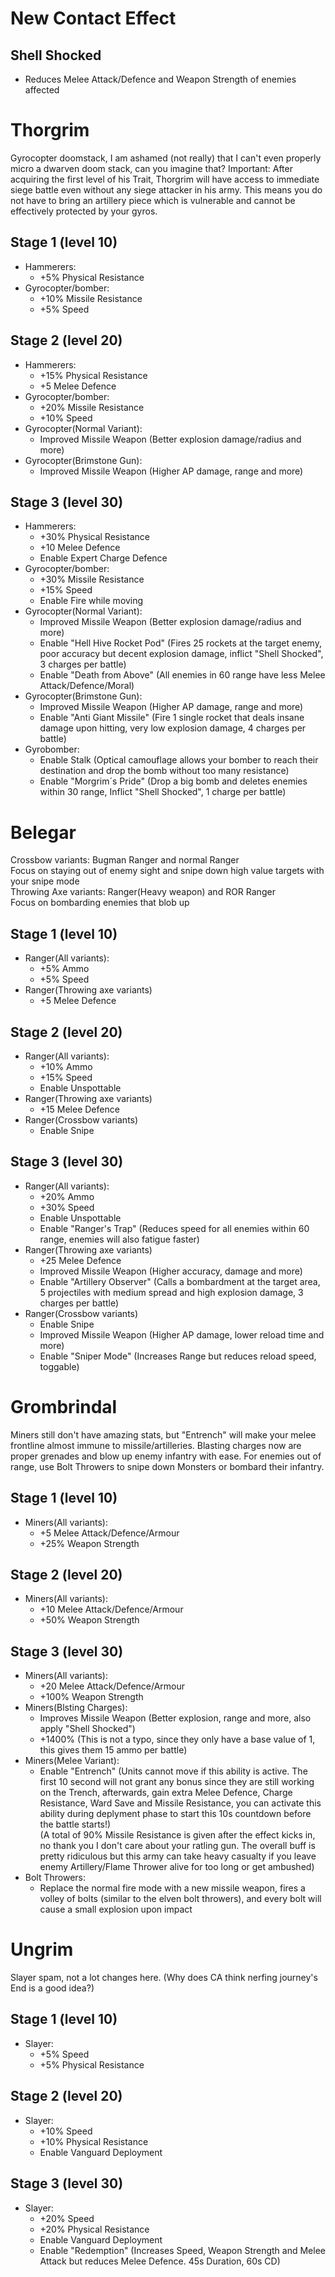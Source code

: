 # New Contact Effect
## Shell Shocked
   * Reduces Melee Attack/Defence and Weapon Strength of enemies affected

# Thorgrim
Gyrocopter doomstack, I am ashamed (not really) that I can't even properly micro a dwarven doom stack, can you imagine that?
Important: After acquiring the first level of his Trait, Thorgrim will have access to immediate siege battle even without any siege attacker in his army. This means you do not have to bring an artillery piece which is vulnerable and cannot be effectively protected by your gyros.
## Stage 1 (level 10)
   * Hammerers:
      * +5% Physical Resistance
   * Gyrocopter/bomber:
      * +10% Missile Resistance
      * +5% Speed
## Stage 2 (level 20)
   * Hammerers:
      * +15% Physical Resistance
      * +5 Melee Defence
   * Gyrocopter/bomber:
      * +20% Missile Resistance
      * +10% Speed
   * Gyrocopter(Normal Variant):
      * Improved Missile Weapon (Better explosion damage/radius and more)
   * Gyrocopter(Brimstone Gun):
      * Improved Missile Weapon (Higher AP damage, range and more)
## Stage 3 (level 30)
   * Hammerers:
      * +30% Physical Resistance
      * +10 Melee Defence
      * Enable Expert Charge Defence
   * Gyrocopter/bomber:
      * +30% Missile Resistance
      * +15% Speed
      * Enable Fire while moving
   * Gyrocopter(Normal Variant):
      * Improved Missile Weapon (Better explosion damage/radius and more)
      * Enable "Hell Hive Rocket Pod" (Fires 25 rockets at the target enemy, poor accuracy but decent explosion damage, inflict "Shell Shocked", 3 charges per battle)
      * Enable "Death from Above" (All enemies in 60 range have less Melee Attack/Defence/Moral)
   * Gyrocopter(Brimstone Gun):
      * Improved Missile Weapon (Higher AP damage, range and more)
      * Enable "Anti Giant Missile" (Fire 1 single rocket that deals insane damage upon hitting, very low explosion damage, 4 charges per battle)
   * Gyrobomber:
      * Enable Stalk (Optical camouflage allows your bomber to reach their destination and drop the bomb without too many resistance)
      * Enable "Morgrim´s Pride" (Drop a big bomb and deletes enemies within 30 range, Inflict "Shell Shocked", 1 charge per battle)
# Belegar
Crossbow variants: Bugman Ranger and normal Ranger<br>
Focus on staying out of enemy sight and snipe down high value targets with your snipe mode<br>
Throwing Axe variants: Ranger(Heavy weapon) and ROR Ranger<br>
Focus on bombarding enemies that blob up<br>
## Stage 1 (level 10)
   * Ranger(All variants):
      * +5% Ammo
      * +5% Speed
   * Ranger(Throwing axe variants)
      * +5 Melee Defence
## Stage 2 (level 20)
   * Ranger(All variants):
      * +10% Ammo
      * +15% Speed
      * Enable Unspottable
   * Ranger(Throwing axe variants)
      * +15 Melee Defence
   * Ranger(Crossbow variants)
      * Enable Snipe
## Stage 3 (level 30)
   * Ranger(All variants):
      * +20% Ammo
      * +30% Speed
      * Enable Unspottable
      * Enable "Ranger's Trap" (Reduces speed for all enemies within 60 range, enemies will also fatigue faster)
   * Ranger(Throwing axe variants)
      * +25 Melee Defence
      * Improved Missile Weapon (Higher accuracy, damage and more)
      * Enable "Artillery Observer" (Calls a bombardment at the target area, 5 projectiles with medium spread and high explosion damage, 3 charges per battle)
   * Ranger(Crossbow variants)
      * Enable Snipe
      * Improved Missile Weapon (Higher AP damage, lower reload time and more)
      * Enable "Sniper Mode" (Increases Range but reduces reload speed, toggable)
# Grombrindal
Miners still don't have amazing stats, but "Entrench" will make your melee frontline almost immune to missile/artilleries. Blasting charges now are proper grenades and blow up enemy infantry with ease. For enemies out of range, use Bolt Throwers to snipe down Monsters or bombard their infantry. 
## Stage 1 (level 10)
   * Miners(All variants):
      * +5 Melee Attack/Defence/Armour
      * +25% Weapon Strength
## Stage 2 (level 20)
   * Miners(All variants):
      * +10 Melee Attack/Defence/Armour
      * +50% Weapon Strength
## Stage 3 (level 30)
   * Miners(All variants):
      * +20 Melee Attack/Defence/Armour
      * +100% Weapon Strength
   * Miners(Blsting Charges):
      * Improves Missile Weapon (Better explosion, range and more, also apply "Shell Shocked")
      * +1400% (This is not a typo, since they only have a base value of 1, this gives them 15 ammo per battle)
   * Miners(Melee Variant):
      * Enable "Entrench" (Units cannot move if this ability is active. The first 10 second will not grant any bonus since they are still working on the Trench, afterwards, gain extra Melee Defence, Charge Resistance, Ward Save and Missile Resistance, you can activate this ability during deplyment phase to start this 10s countdown before the battle starts!) <br>
      (A total of 90% Missile Resistance is given after the effect kicks in, no thank you I don't care about your ratling gun. The overall buff is pretty ridiculous but this army can take heavy casualty if you leave enemy Artillery/Flame Thrower alive for too long or get ambushed)
   * Bolt Throwers:
      * Replace the normal fire mode with a new missile weapon, fires a volley of bolts (similar to the elven bolt throwers), and every bolt will cause a small explosion upon impact
# Ungrim
Slayer spam, not a lot changes here. (Why does CA think nerfing journey's End is a good idea?)
## Stage 1 (level 10)
   * Slayer:
      * +5% Speed
      * +5% Physical Resistance
## Stage 2 (level 20)
   * Slayer:
      * +10% Speed
      * +10% Physical Resistance
      * Enable Vanguard Deployment
## Stage 3 (level 30)
   * Slayer:
      * +20% Speed
      * +20% Physical Resistance
      * Enable Vanguard Deployment
      * Enable "Redemption" (Increases Speed, Weapon Strength and Melee Attack but reduces Melee Defence. 45s Duration, 60s CD)
